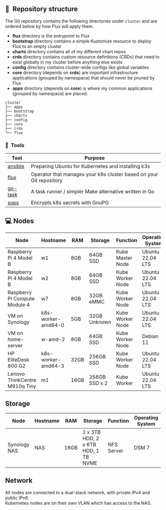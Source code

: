 ## :open_file_folder:&nbsp; Repository structure

The Git repository contains the following directories under `cluster` and are ordered below by how Flux will apply them.

- **flux** directory is the entrypoint to Flux
- **bootstrap** directory contains a simple Kustomize resource to deploy Flux to an empty cluster
- **charts** directory contains all of my different chart repos
- **crds** directory contains custom resource definitions (CRDs) that need to exist globally in my cluster before anything else exists
- **config** directory contains cluster-wide configs like global variables
- **core** directory (depends on **crds**) are important infrastructure applications (grouped by namespace) that should never be pruned by Flux
- **apps** directory (depends on **core**) is where my common applications (grouped by namespace) are placed.

```
cluster
├── apps
├── bootstrap
├── charts
├── config
├── core
├── crds
└── flux
```

### :wrench:&nbsp; Tools

| Tool                                                               | Purpose                                                             |
|--------------------------------------------------------------------|---------------------------------------------------------------------|
| [ansible](https://www.ansible.com)                                 | Preparing Ubuntu for Kubernetes and installing k3s                  |
| [flux](https://toolkit.fluxcd.io/)                                 | Operator that manages your k8s cluster based on your Git repository |
| [go-task](https://github.com/go-task/task)                         | A task runner / simpler Make alternative written in Go              |
| [sops](https://github.com/mozilla/sops)                            | Encrypts k8s secrets with GnuPG                                     |


## 💻 Nodes
| Node                     | Hostname | RAM  | Storage       | Function          | Operating System 
| ------------------------ |--|------| ------------- | ----------------- |------------------|
| Raspberry Pi 4 Model B   | w1 | 8GB  | 64GB SSD     | Kube Master Node  | Ubuntu 22.04 LTS |
| Raspberry Pi 4 Model B   | w2 | 8GB  | 64GB SSD    | Kube Worker Node  | Ubuntu 22.04 LTS |
| Raspberry Pi Compute Module 4 | w7 | 8GB  | 32GB eMMC    | Kube Worker Node  | Ubuntu 22.04 LTS |
| VM on Synology   | k8s-worker-amd64-0 | 5GB  | 32GB Unknown     | Kube Worker Node  | Ubuntu 22.04 LTS |
| VM on home-server | w-amd-2 | 8GB | 64GB SSD | Kube Worker Node | Debian 11 |
| HP EliteDesk 800 G2 | k8s-worker-amd64-3 | 32GB | 256GB SSD | Kube Worker Node | Ubuntu 22.04 LTS |
| Lenovo ThinkCentre M910q Tiny | m1 | 16GB | 256GB SSD x 2 | Kube Worker | Ubuntu 22.04 LTS |

## Storage
| Node                     | Hostname | RAM  | Storage       | Function          | Operating System
| ------------------------ |--|------| ------------- | ----------------- |------------------|
| Synology NAS        | NAS | 16GB | 2 x 3TB HDD, 2 x 6TB HDD, 1 TB NVME  | NFS Server | DSM 7            |

## Network

All nodes are connected to a dual-stack network, with private IPv4 and public IPv6.  
Kubernetes nodes are on their own VLAN which has access to the NAS.
